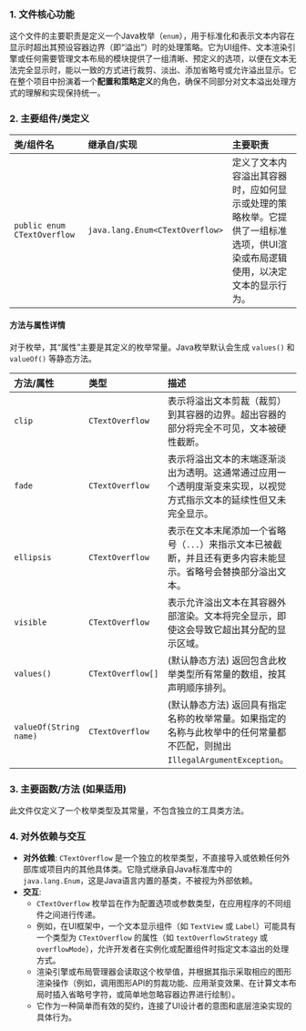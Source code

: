 ### 1. 文件核心功能
这个文件的主要职责是定义一个Java枚举（`enum`），用于标准化和表示文本内容在显示时超出其预设容器边界（即“溢出”）时的处理策略。它为UI组件、文本渲染引擎或任何需要管理文本布局的模块提供了一组清晰、预定义的选项，以便在文本无法完全显示时，能以一致的方式进行裁剪、淡出、添加省略号或允许溢出显示。它在整个项目中扮演着一个**配置和策略定义**的角色，确保不同部分对文本溢出处理方式的理解和实现保持统一。

### 2. 主要组件/类定义

| 类/组件名 | 继承自/实现 | 主要职责 |
| :--- | :--- | :--- |
| `public enum CTextOverflow` | `java.lang.Enum<CTextOverflow>` | 定义了文本内容溢出其容器时，应如何显示或处理的策略枚举。它提供了一组标准选项，供UI渲染或布局逻辑使用，以决定文本的显示行为。 |

#### 方法与属性详情
对于枚举，其“属性”主要是其定义的枚举常量。Java枚举默认会生成 `values()` 和 `valueOf()` 等静态方法。

| 方法/属性 | 类型 | 描述 |
| :--- | :--- | :--- |
| `clip` | `CTextOverflow` | 表示将溢出文本剪裁（裁剪）到其容器的边界。超出容器的部分将完全不可见，文本被硬性截断。 |
| `fade` | `CTextOverflow` | 表示将溢出文本的末端逐渐淡出为透明。这通常通过应用一个透明度渐变来实现，以视觉方式指示文本的延续性但又未完全显示。 |
| `ellipsis` | `CTextOverflow` | 表示在文本末尾添加一个省略号（`...`）来指示文本已被截断，并且还有更多内容未能显示。省略号会替换部分溢出文本。 |
| `visible` | `CTextOverflow` | 表示允许溢出文本在其容器外部渲染。文本将完全显示，即使这会导致它超出其分配的显示区域。 |
| `values()` | `CTextOverflow[]` | (默认静态方法) 返回包含此枚举类型所有常量的数组，按其声明顺序排列。 |
| `valueOf(String name)` | `CTextOverflow` | (默认静态方法) 返回具有指定名称的枚举常量。如果指定的名称与此枚举中的任何常量都不匹配，则抛出 `IllegalArgumentException`。 |

### 3. 主要函数/方法 (如果适用)
此文件仅定义了一个枚举类型及其常量，不包含独立的工具类方法。

### 4. 对外依赖与交互
*   **对外依赖**: `CTextOverflow` 是一个独立的枚举类型，不直接导入或依赖任何外部库或项目内的其他具体类。它隐式继承自Java标准库中的 `java.lang.Enum`，这是Java语言内置的基类，不被视为外部依赖。
*   **交互**:
    *   `CTextOverflow` 枚举旨在作为配置选项或参数类型，在应用程序的不同组件之间进行传递。
    *   例如，在UI框架中，一个文本显示组件（如 `TextView` 或 `Label`）可能具有一个类型为 `CTextOverflow` 的属性（如 `textOverflowStrategy` 或 `overflowMode`），允许开发者在实例化或配置组件时指定文本溢出的处理方式。
    *   渲染引擎或布局管理器会读取这个枚举值，并根据其指示采取相应的图形渲染操作（例如，调用图形API的剪裁功能、应用渐变效果、在计算文本布局时插入省略号字符，或简单地忽略容器边界进行绘制）。
    *   它作为一种简单而有效的契约，连接了UI设计者的意图和底层渲染实现的具体行为。

